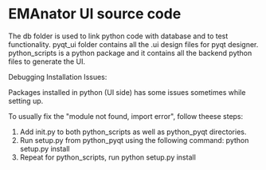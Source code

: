 # EMAnator UI source code
The db folder is used to link python code with database and to test functionality. pyqt_ui folder contains all the .ui design files for pyqt designer. python_scripts is a python package and it contains all the backend python files to generate the UI.

Debugging Installation Issues:

Packages installed in python (UI side) has some issues sometimes while setting up.

To usually fix the "module not found, import error", follow theese steps:

1) Add init.py to both python_scripts as well as python_pyqt directories.
2) Run setup.py from python_pyqt using the following command: python setup.py install
3) Repeat for python_scripts, run python setup.py install
